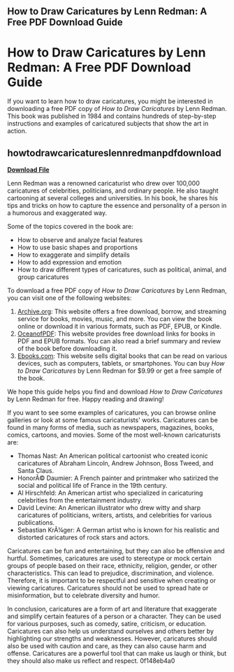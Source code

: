 ## How to Draw Caricatures by Lenn Redman: A Free PDF Download Guide

  
# How to Draw Caricatures by Lenn Redman: A Free PDF Download Guide
  
If you want to learn how to draw caricatures, you might be interested in downloading a free PDF copy of *How to Draw Caricatures* by Lenn Redman. This book was published in 1984 and contains hundreds of step-by-step instructions and examples of caricatured subjects that show the art in action.
 
## howtodrawcaricatureslennredmanpdfdownload


[**Download File**](https://www.google.com/url?q=https%3A%2F%2Furlgoal.com%2F2tKbrX&sa=D&sntz=1&usg=AOvVaw2iIOFCVpk84LwneA9UBBfm)

  
Lenn Redman was a renowned caricaturist who drew over 100,000 caricatures of celebrities, politicians, and ordinary people. He also taught cartooning at several colleges and universities. In his book, he shares his tips and tricks on how to capture the essence and personality of a person in a humorous and exaggerated way.
  
Some of the topics covered in the book are:
  
- How to observe and analyze facial features
- How to use basic shapes and proportions
- How to exaggerate and simplify details
- How to add expression and emotion
- How to draw different types of caricatures, such as political, animal, and group caricatures

To download a free PDF copy of *How to Draw Caricatures* by Lenn Redman, you can visit one of the following websites:

1. [Archive.org](https://archive.org/details/howtodrawcaricat0000redm): This website offers a free download, borrow, and streaming service for books, movies, music, and more. You can view the book online or download it in various formats, such as PDF, EPUB, or Kindle.
2. [OceanofPDF](https://oceanofpdf.com/authors/lenn-redman/pdf-epub-how-to-draw-caricatures-download/): This website provides free download links for books in PDF and EPUB formats. You can also read a brief summary and review of the book before downloading it.
3. [Ebooks.com](https://www.ebooks.com/en-us/book/1342612/how-to-draw-caricatures/lenn-redman/): This website sells digital books that can be read on various devices, such as computers, tablets, or smartphones. You can buy *How to Draw Caricatures* by Lenn Redman for $9.99 or get a free sample of the book.

We hope this guide helps you find and download *How to Draw Caricatures* by Lenn Redman for free. Happy reading and drawing!
  
If you want to see some examples of caricatures, you can browse online galleries or look at some famous caricaturists' works. Caricatures can be found in many forms of media, such as newspapers, magazines, books, comics, cartoons, and movies. Some of the most well-known caricaturists are:

- Thomas Nast: An American political cartoonist who created iconic caricatures of Abraham Lincoln, Andrew Johnson, Boss Tweed, and Santa Claus.
- HonorÃ© Daumier: A French painter and printmaker who satirized the social and political life of France in the 19th century.
- Al Hirschfeld: An American artist who specialized in caricaturing celebrities from the entertainment industry.
- David Levine: An American illustrator who drew witty and sharp caricatures of politicians, writers, artists, and celebrities for various publications.
- Sebastian KrÃ¼ger: A German artist who is known for his realistic and distorted caricatures of rock stars and actors.

Caricatures can be fun and entertaining, but they can also be offensive and hurtful. Sometimes, caricatures are used to stereotype or mock certain groups of people based on their race, ethnicity, religion, gender, or other characteristics. This can lead to prejudice, discrimination, and violence. Therefore, it is important to be respectful and sensitive when creating or viewing caricatures. Caricatures should not be used to spread hate or misinformation, but to celebrate diversity and humor.
  
In conclusion, caricatures are a form of art and literature that exaggerate and simplify certain features of a person or a character. They can be used for various purposes, such as comedy, satire, criticism, or education. Caricatures can also help us understand ourselves and others better by highlighting our strengths and weaknesses. However, caricatures should also be used with caution and care, as they can also cause harm and offense. Caricatures are a powerful tool that can make us laugh or think, but they should also make us reflect and respect.
 0f148eb4a0
